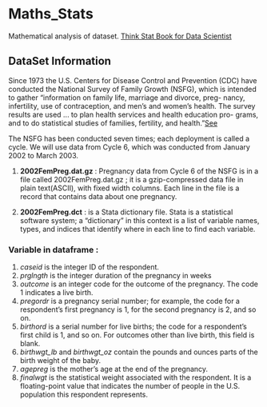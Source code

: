 # Maths_Stats
Mathematical analysis of dataset. [Think Stat Book for Data Scientist](http://greenteapress.com/thinkstats2/thinkstats2.pdf)

## DataSet Information
Since  1973  the  U.S.  Centers  for  Disease  Control  and  Prevention  (CDC)
have  conducted  the  National  Survey  of  Family  Growth  (NSFG),  which  is
intended to gather “information on family life, marriage and divorce, preg-
nancy, infertility, use of contraception, and men’s and women’s health.  The
survey results are used ...  to plan health services and health education pro-
grams,  and  to  do  statistical  studies  of  families,  fertility,  and  health.”[See](
http://cdc.gov/nchs/nsfg.htm)

The  NSFG  has  been  conducted  seven  times;  each  deployment  is  called  a 
cycle. We will use data from Cycle 6, which was conducted from January 2002 to March 2003.

1. **2002FemPreg.dat.gz** :  Pregnancy data from Cycle 6 of the NSFG is in a file called
2002FemPreg.dat.gz ; it is a gzip-compressed data file in plain text(ASCII), with fixed
width columns.  Each line in the file is a record that contains data about one pregnancy.

2. **2002FemPreg.dct** : is a Stata dictionary file.  Stata is a statistical software system; a “dictionary” in this
context is a list of variable names, types, and indices that identify where in
each line to find each variable.

### Variable in dataframe :
1. *caseid* is the integer ID of the respondent.
2. *prglngth* is the integer duration of the pregnancy in weeks
3. *outcome* is an integer code for the outcome of the pregnancy. The code 1 indicates a live birth.
4. *pregordr* is  a  pregnancy  serial  number;  for  example,  the  code  for  a respondent’s first pregnancy is 1, for the second       pregnancy is 2, and so on.
5. *birthord* is a serial number for live births; the code for a respondent’s first child is 1, and so on.  For outcomes other than live birth, this field is blank.
6. *birthwgt_lb* and *birthwgt_oz* contain the pounds and ounces parts of the birth weight of the baby.
7. *agepreg* is the mother’s age at the end of the pregnancy.
8. *finalwgt* is the statistical weight associated with the respondent. It is a floating-point value that indicates the number of people in the U.S. population this respondent represents.


